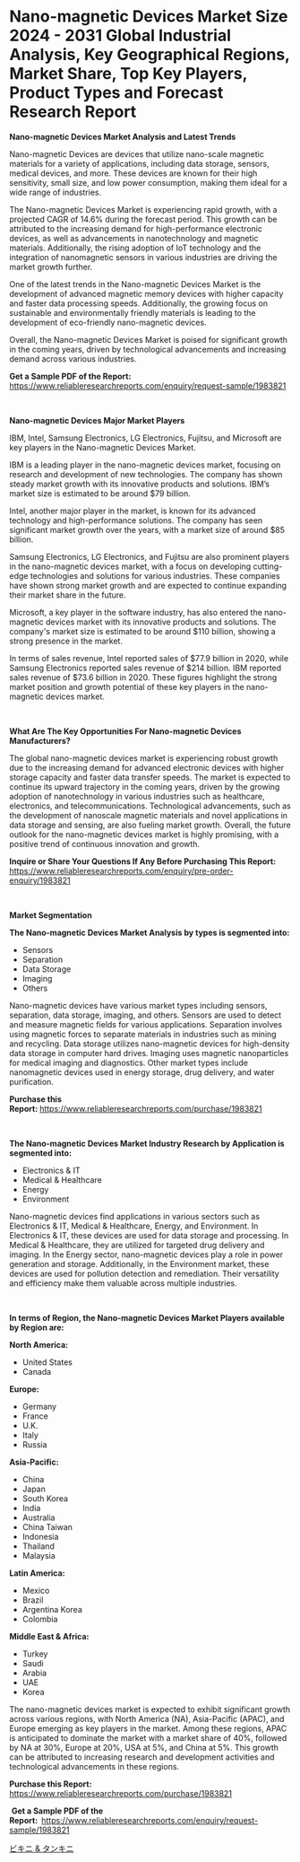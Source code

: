 <p><h1>Nano-magnetic Devices Market Size 2024 - 2031 Global Industrial Analysis, Key Geographical Regions, Market Share, Top Key Players, Product Types and Forecast Research Report</h1></p><p><strong>Nano-magnetic Devices Market Analysis and Latest Trends</strong></p>
<p><p>Nano-magnetic Devices are devices that utilize nano-scale magnetic materials for a variety of applications, including data storage, sensors, medical devices, and more. These devices are known for their high sensitivity, small size, and low power consumption, making them ideal for a wide range of industries.</p><p>The Nano-magnetic Devices Market is experiencing rapid growth, with a projected CAGR of 14.6% during the forecast period. This growth can be attributed to the increasing demand for high-performance electronic devices, as well as advancements in nanotechnology and magnetic materials. Additionally, the rising adoption of IoT technology and the integration of nanomagnetic sensors in various industries are driving the market growth further.</p><p>One of the latest trends in the Nano-magnetic Devices Market is the development of advanced magnetic memory devices with higher capacity and faster data processing speeds. Additionally, the growing focus on sustainable and environmentally friendly materials is leading to the development of eco-friendly nano-magnetic devices.</p><p>Overall, the Nano-magnetic Devices Market is poised for significant growth in the coming years, driven by technological advancements and increasing demand across various industries.</p></p>
<p><strong>Get a Sample PDF of the Report:&nbsp;</strong> <a href="https://www.reliableresearchreports.com/enquiry/request-sample/1983821">https://www.reliableresearchreports.com/enquiry/request-sample/1983821</a></p>
<p>&nbsp;</p>
<p><strong>Nano-magnetic Devices Major Market Players</strong></p>
<p><p>IBM, Intel, Samsung Electronics, LG Electronics, Fujitsu, and Microsoft are key players in the Nano-magnetic Devices Market. </p><p>IBM is a leading player in the nano-magnetic devices market, focusing on research and development of new technologies. The company has shown steady market growth with its innovative products and solutions. IBM’s market size is estimated to be around $79 billion.</p><p>Intel, another major player in the market, is known for its advanced technology and high-performance solutions. The company has seen significant market growth over the years, with a market size of around $85 billion.</p><p>Samsung Electronics, LG Electronics, and Fujitsu are also prominent players in the nano-magnetic devices market, with a focus on developing cutting-edge technologies and solutions for various industries. These companies have shown strong market growth and are expected to continue expanding their market share in the future.</p><p>Microsoft, a key player in the software industry, has also entered the nano-magnetic devices market with its innovative products and solutions. The company's market size is estimated to be around $110 billion, showing a strong presence in the market.</p><p>In terms of sales revenue, Intel reported sales of $77.9 billion in 2020, while Samsung Electronics reported sales revenue of $214 billion. IBM reported sales revenue of $73.6 billion in 2020. These figures highlight the strong market position and growth potential of these key players in the nano-magnetic devices market.</p></p>
<p>&nbsp;</p>
<p><strong>What Are The Key Opportunities For Nano-magnetic Devices Manufacturers?</strong></p>
<p><p>The global nano-magnetic devices market is experiencing robust growth due to the increasing demand for advanced electronic devices with higher storage capacity and faster data transfer speeds. The market is expected to continue its upward trajectory in the coming years, driven by the growing adoption of nanotechnology in various industries such as healthcare, electronics, and telecommunications. Technological advancements, such as the development of nanoscale magnetic materials and novel applications in data storage and sensing, are also fueling market growth. Overall, the future outlook for the nano-magnetic devices market is highly promising, with a positive trend of continuous innovation and growth.</p></p>
<p><strong>Inquire or Share Your Questions If Any Before Purchasing This Report:</strong> <a href="https://www.reliableresearchreports.com/enquiry/pre-order-enquiry/1983821">https://www.reliableresearchreports.com/enquiry/pre-order-enquiry/1983821</a></p>
<p>&nbsp;</p>
<p><strong>Market Segmentation</strong></p>
<p><strong>The Nano-magnetic Devices Market Analysis by types is segmented into:</strong></p>
<p><ul><li>Sensors</li><li>Separation</li><li>Data Storage</li><li>Imaging</li><li>Others</li></ul></p>
<p><p>Nano-magnetic devices have various market types including sensors, separation, data storage, imaging, and others. Sensors are used to detect and measure magnetic fields for various applications. Separation involves using magnetic forces to separate materials in industries such as mining and recycling. Data storage utilizes nano-magnetic devices for high-density data storage in computer hard drives. Imaging uses magnetic nanoparticles for medical imaging and diagnostics. Other market types include nanomagnetic devices used in energy storage, drug delivery, and water purification.</p></p>
<p><strong>Purchase this Report:&nbsp;</strong><a href="https://www.reliableresearchreports.com/purchase/1983821">https://www.reliableresearchreports.com/purchase/1983821</a></p>
<p>&nbsp;</p>
<p><strong>The Nano-magnetic Devices Market Industry Research by Application is segmented into:</strong></p>
<p><ul><li>Electronics & IT</li><li>Medical & Healthcare</li><li>Energy</li><li>Environment</li></ul></p>
<p><p>Nano-magnetic devices find applications in various sectors such as Electronics & IT, Medical & Healthcare, Energy, and Environment. In Electronics & IT, these devices are used for data storage and processing. In Medical & Healthcare, they are utilized for targeted drug delivery and imaging. In the Energy sector, nano-magnetic devices play a role in power generation and storage. Additionally, in the Environment market, these devices are used for pollution detection and remediation. Their versatility and efficiency make them valuable across multiple industries.</p></p>
<p>&nbsp;</p>
<p><strong>In terms of Region, the Nano-magnetic Devices Market Players available by Region are:</strong></p>
<p>
    <p> <strong> North America: </strong>
        <ul>
            <li>United States</li>
            <li>Canada</li>
        </ul>
        </p> 
    <p> <strong> Europe: </strong>
        <ul>
            <li>Germany</li>
            <li>France</li>
            <li>U.K.</li>
            <li>Italy</li>
            <li>Russia</li>
        </ul>
        </p> 
    <p> <strong> Asia-Pacific: </strong>
        <ul>
            <li>China</li>
            <li>Japan</li>
            <li>South Korea</li>
            <li>India</li>
            <li>Australia</li>
            <li>China Taiwan</li>
            <li>Indonesia</li>
            <li>Thailand</li>
            <li>Malaysia</li>
        </ul>
        </p> 
    <p> <strong> Latin America: </strong>
        <ul>
            <li>Mexico</li>
            <li>Brazil</li>
            <li>Argentina Korea</li>
            <li>Colombia</li>
        </ul>
        </p> 
    <p> <strong> Middle East & Africa: </strong>
        <ul>
            <li>Turkey</li>
            <li>Saudi</li>
            <li>Arabia</li>
            <li>UAE</li>
            <li>Korea</li>
        </ul>
    </p>
    </p>
<p><p>The nano-magnetic devices market is expected to exhibit significant growth across various regions, with North America (NA), Asia-Pacific (APAC), and Europe emerging as key players in the market. Among these regions, APAC is anticipated to dominate the market with a market share of 40%, followed by NA at 30%, Europe at 20%, USA at 5%, and China at 5%. This growth can be attributed to increasing research and development activities and technological advancements in these regions.</p></p>
<p><strong>Purchase this Report: </strong><a href="https://www.reliableresearchreports.com/purchase/1983821">https://www.reliableresearchreports.com/purchase/1983821</a></p>
<p>&nbsp;<strong>Get a Sample PDF of the Report:&nbsp;&nbsp;</strong><a href="https://www.reliableresearchreports.com/enquiry/request-sample/1983821">https://www.reliableresearchreports.com/enquiry/request-sample/1983821</a></p>
<p><strong></strong></p>
<p><p><a href="https://github.com/oafhukehf4709715/Market-Research-Report-List-1/blob/main/191471014177.md">ビキニ & タンキニ</a></p></p>